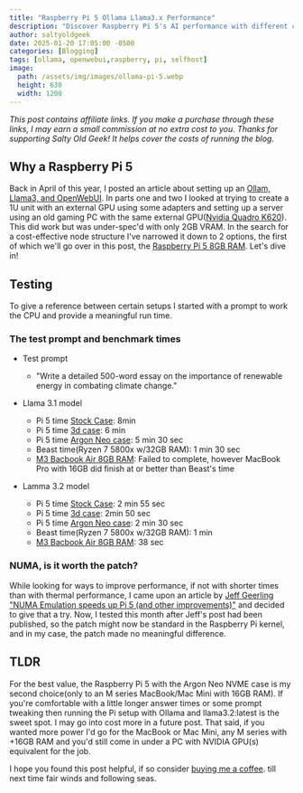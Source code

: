 ```yaml
---
title: "Raspberry Pi 5 Ollama Llama3.x Performance"
description: "Discover Raspberry Pi 5's AI performance with different cases like Argon Neo. Compare benchmarks with MacBook Air M3 and Ryzen 7 for cost-effective setups!"
author: saltyoldgeek
date: 2025-01-20 17:05:00 -0500
categories: [Blogging]
tags: [ollama, openwebui,raspberry, pi, selfhost]
image:
  path: /assets/img/images/ollama-pi-5.webp
  height: 630
  width: 1200
---
```


*This post contains affiliate links. If you make a purchase through these links, I may earn a small commission at no extra cost to you. Thanks for supporting Salty Old Geek! It helps cover the costs of running the blog.*

## Why a Raspberry Pi 5

Back in April of this year, I posted an article about setting up an [Ollam, Llama3, and OpenWebUI](https://www.saltyoldgeek.com/posts/ollama-llama3-openwebui/). In parts one and two I looked at trying to create a 1U unit with an external GPU using some adapters and setting up a server using an old gaming PC with the same external GPU([Nvidia Quadro K620](https://amzn.to/4a7NBTd)). This did work but was under-spec'd with only 2GB VRAM. In the search for a cost-effective node structure I've narrowed it down to 2 options, the first of which we'll go over in this post, the [Raspberry Pi 5 8GB RAM](https://amzn.to/423vY58). Let's dive in!

## Testing

To give a reference between certain setups I started with a prompt to work the CPU and provide a meaningful run time.

### The test prompt and benchmark times

- Test prompt
  - "Write a detailed 500-word essay on the importance of renewable energy in combating climate change."

- Llama 3.1 model
  - Pi 5 time [Stock Case](https://amzn.to/4g15Ifb): 8min
  - Pi 5 time [3d case](https://www.printables.com/model/691202-raspberry-pi-5-case): 6 min
  - Pi 5 time [Argon Neo case](https://amzn.to/42t6K02): 5 min 30 sec
  - Beast time(Ryzen 7 5800x w/32GB RAM): 1 min 30 sec
  - [M3 Bacbook Air 8GB RAM](https://amzn.to/4h24pO6): Failed to complete, however MacBook Pro with 16GB did finish at or better than Beast's time  

- Lamma 3.2 model
  - Pi 5 time [Stock Case](https://amzn.to/4g15Ifb): 2 min 55 sec
  - Pi 5 time [3d case](https://www.printables.com/model/691202-raspberry-pi-5-case): 2min 50 sec
  - Pi 5 time [Argon Neo case](https://amzn.to/42t6K02): 2 min 30 sec
  - Beast time(Ryzen 7 5800x w/32GB RAM): 1 min
  - [M3 Bacbook Air 8GB RAM](https://amzn.to/4h24pO6): 38 sec

### NUMA, is it worth the patch?

While looking for ways to improve performance, if not with shorter times than with thermal performance, I came upon an article by [Jeff Geerling "NUMA Emulation speeds up Pi 5 (and other improvements)"](https://www.jeffgeerling.com/blog/2024/numa-emulation-speeds-pi-5-and-other-improvements) and decided to give that a try. Now, I tested this month after Jeff's post had been published, so the patch might now be standard in the Raspberry Pi kernel, and in my case, the patch made no meaningful difference.

## TLDR

For the best value, the Raspberry Pi 5 with the Argon Neo NVME case is my second choice(only to an M series MacBook/Mac Mini with 16GB RAM). If you're comfortable with a little longer answer times or some prompt tweaking then running the Pi setup with Ollama and llama3.2:latest  is the sweet spot. I may go into cost more in a future post. That said, if you wanted more power I'd go for the MacBook or Mac Mini, any M series with +16GB RAM and you'd still come in under a PC with NVIDIA GPU(s) equivalent for the job.

I hope you found this post helpful, if so consider [buying me a coffee](https://buymeacoffee.com/twitter2). till next time fair winds and following seas.

